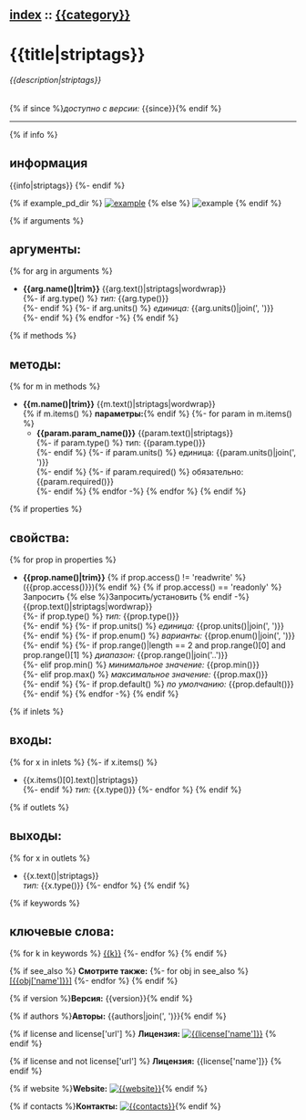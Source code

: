 [index](index.html) :: [{{category}}](category_{{category|urlencode}}.html)
---

# {{title|striptags}}

###### {{description|striptags}}

{% if since %}*доступно с версии:* {{since}}{% endif %}

---

{% if info %}
## информация
{{info|striptags}}
{%- endif %}

{% if example_pd_dir %}
[![example]({{example_img_dir}}{{title|urlencode}}.jpg)]({{example_pd_dir}}{{title|urlencode}}.pd)
{% else %}
![example]({{example_img_dir}}{{title|urlencode}}.jpg)
{% endif %}

{% if arguments %}
## аргументы:
{% for arg in arguments %}
* **{{arg.name()|trim}}**
{{arg.text()|striptags|wordwrap}}<br>
{%- if arg.type() %}
_тип:_ {{arg.type()}}<br>
{%- endif %}
{%- if arg.units() %}
_единица:_ {{arg.units()|join(', ')}}<br>
{%- endif %}
{% endfor -%}
{% endif %}

{% if methods %}
## методы:
{% for m in methods %}
* **{{m.name()|trim}}**
{{m.text()|striptags|wordwrap}}<br>
{% if m.items() %}  __параметры:__{% endif %}
{%- for param in m.items() %}
  - **{{param.param_name()}}** {{param.text()|striptags}}<br>
{%- if param.type() %}
    тип: {{param.type()}} <br>
{%- endif %}
{%- if param.units() %}
    единица: {{param.units()|join(', ')}} <br> 
{%- endif %}
{%- if param.required() %}
    обязательно: {{param.required()}} <br> 
{%- endif %}
{% endfor -%}
{% endfor %}
{% endif %}

{% if properties %}
## свойства:
{% for prop in properties %}
* **{{prop.name()|trim}}** {% if prop.access() != 'readwrite' %}({{prop.access()}}){% endif %}
{% if prop.access() == 'readonly' %}Запросить {% else %}Запросить/установить {% endif -%}
{{prop.text()|striptags|wordwrap}}<br>
{%- if prop.type() %}
_тип:_ {{prop.type()}}<br>
{%- endif %}
{%- if prop.units() %}
_единица:_ {{prop.units()|join(', ')}}<br>
{%- endif %}
{%- if prop.enum() %}
_варианты:_ {{prop.enum()|join(', ')}}<br>
{%- endif %}
{%- if prop.range()|length == 2 and prop.range()[0] and prop.range()[1] %}
_диапазон:_ {{prop.range()|join('..')}}<br>
{%- elif prop.min() %}
_минимальное значение:_ {{prop.min()}}<br>
{%- elif prop.max() %}
_максимальное значение:_ {{prop.max()}}<br>
{%- endif %}
{%- if prop.default() %}
_по умолчанию:_ {{prop.default()}}<br>
{%- endif %}
{% endfor -%}
{% endif %}

{% if inlets %}
## входы:
{% for x in inlets %}
{%- if x.items() %}
* {{x.items()[0].text()|striptags}}<br>
{%- endif %}
_тип:_ {{x.type()}}
{%- endfor %}
{% endif %}

{% if outlets %}
## выходы:
{% for x in outlets %}
* {{x.text()|striptags}}<br>
_тип:_ {{x.type()}}
{%- endfor %}
{% endif %}

{% if keywords %}
## ключевые слова:
{% for k in keywords %}
[{{k}}](keywords/{{k|urlencode}}.html)
{%- endfor %}
{% endif %}

{% if see_also %}
**Смотрите также:**
{%- for obj in see_also %}
[\[{{obj['name']}}\]]({{obj['name']|urlencode}}.html)
{%- endfor %}
{% endif %}

{% if version %}**Версия:** {{version}}{% endif %}

{% if authors %}**Авторы:** {{authors|join(', ')}}{% endif %}

{% if license and license['url'] %}
**Лицензия:** 
[![{{license['name']}}]({{license['url']}})]({{license['url']}})
{% endif %}

{% if license and not license['url'] %}
**Лицензия:** {{license['name']}}
{% endif %}

{% if website %}**Website:** [![{{website}}]({{website}})]({{website}}){% endif %}

{% if contacts %}**Контакты:** [![{{contacts}}](mailto:{{contacts}})](mailto:{{contacts}}){% endif %}

